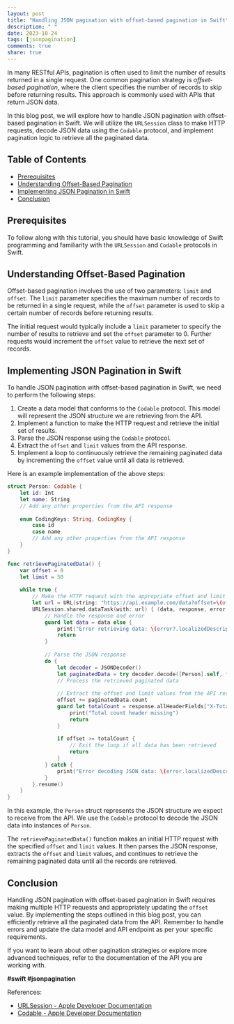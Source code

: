 ```yaml
---
layout: post
title: "Handling JSON pagination with offset-based pagination in Swift"
description: " "
date: 2023-10-24
tags: [jsonpagination]
comments: true
share: true
---
```


In many RESTful APIs, pagination is often used to limit the number of results returned in a single request. One common pagination strategy is *offset-based pagination*, where the client specifies the number of records to skip before returning results. This approach is commonly used with APIs that return JSON data.

In this blog post, we will explore how to handle JSON pagination with offset-based pagination in Swift. We will utilize the `URLSession` class to make HTTP requests, decode JSON data using the `Codable` protocol, and implement pagination logic to retrieve all the paginated data.

## Table of Contents
- [Prerequisites](#prerequisites)
- [Understanding Offset-Based Pagination](#understanding-offset-based-pagination)
- [Implementing JSON Pagination in Swift](#implementing-json-pagination-in-swift)
- [Conclusion](#conclusion)

## Prerequisites
To follow along with this tutorial, you should have basic knowledge of Swift programming and familiarity with the `URLSession` and `Codable` protocols in Swift.

## Understanding Offset-Based Pagination
Offset-based pagination involves the use of two parameters: `limit` and `offset`. The `limit` parameter specifies the maximum number of records to be returned in a single request, while the `offset` parameter is used to skip a certain number of records before returning results.

The initial request would typically include a `limit` parameter to specify the number of results to retrieve and set the `offset` parameter to 0. Further requests would increment the `offset` value to retrieve the next set of records.

## Implementing JSON Pagination in Swift
To handle JSON pagination with offset-based pagination in Swift, we need to perform the following steps:

1. Create a data model that conforms to the `Codable` protocol. This model will represent the JSON structure we are retrieving from the API.
2. Implement a function to make the HTTP request and retrieve the initial set of results.
3. Parse the JSON response using the `Codable` protocol.
4. Extract the `offset` and `limit` values from the API response.
5. Implement a loop to continuously retrieve the remaining paginated data by incrementing the `offset` value until all data is retrieved.

Here is an example implementation of the above steps:

```swift
struct Person: Codable {
    let id: Int
    let name: String
    // Add any other properties from the API response
    
    enum CodingKeys: String, CodingKey {
        case id
        case name
        // Add any other properties from the API response
    }
}

func retrievePaginatedData() {
    var offset = 0
    let limit = 50
    
    while true {
        // Make the HTTP request with the appropriate offset and limit parameters
        let url = URL(string: "https://api.example.com/data?offset=\(offset)&limit=\(limit)")!
        URLSession.shared.dataTask(with: url) { (data, response, error) in
            // Handle the response and error
            guard let data = data else {
                print("Error retrieving data: \(error?.localizedDescription ?? "Unknown error")")
                return
            }
            
            // Parse the JSON response
            do {
                let decoder = JSONDecoder()
                let paginatedData = try decoder.decode([Person].self, from: data)
                // Process the retrieved paginated data
                
                // Extract the offset and limit values from the API response
                offset += paginatedData.count
                guard let totalCount = response.allHeaderFields["X-Total-Count"] as? Int else {
                    print("Total count header missing")
                    return
                }
                
                if offset >= totalCount {
                    // Exit the loop if all data has been retrieved
                    return
                }
            } catch {
                print("Error decoding JSON data: \(error.localizedDescription)")
            }
        }.resume()
    }
}
```

In this example, the `Person` struct represents the JSON structure we expect to receive from the API. We use the `Codable` protocol to decode the JSON data into instances of `Person`.

The `retrievePaginatedData()` function makes an initial HTTP request with the specified `offset` and `limit` values. It then parses the JSON response, extracts the `offset` and `limit` values, and continues to retrieve the remaining paginated data until all the records are retrieved.

## Conclusion
Handling JSON pagination with offset-based pagination in Swift requires making multiple HTTP requests and appropriately updating the `offset` value. By implementing the steps outlined in this blog post, you can efficiently retrieve all the paginated data from the API. Remember to handle errors and update the data model and API endpoint as per your specific requirements.

If you want to learn about other pagination strategies or explore more advanced techniques, refer to the documentation of the API you are working with.

**#swift #jsonpagination**

References:
- [URLSession - Apple Developer Documentation](https://developer.apple.com/documentation/foundation/urlsession)
- [Codable - Apple Developer Documentation](https://developer.apple.com/documentation/foundation/archives_and_serialization/encoding_and_decoding_custom_types)